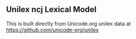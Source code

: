 Unilex ncj Lexical Model
----------------------

This is built directly from Unicode.org unilex data at
https://github.com/unicode-org/unilex
